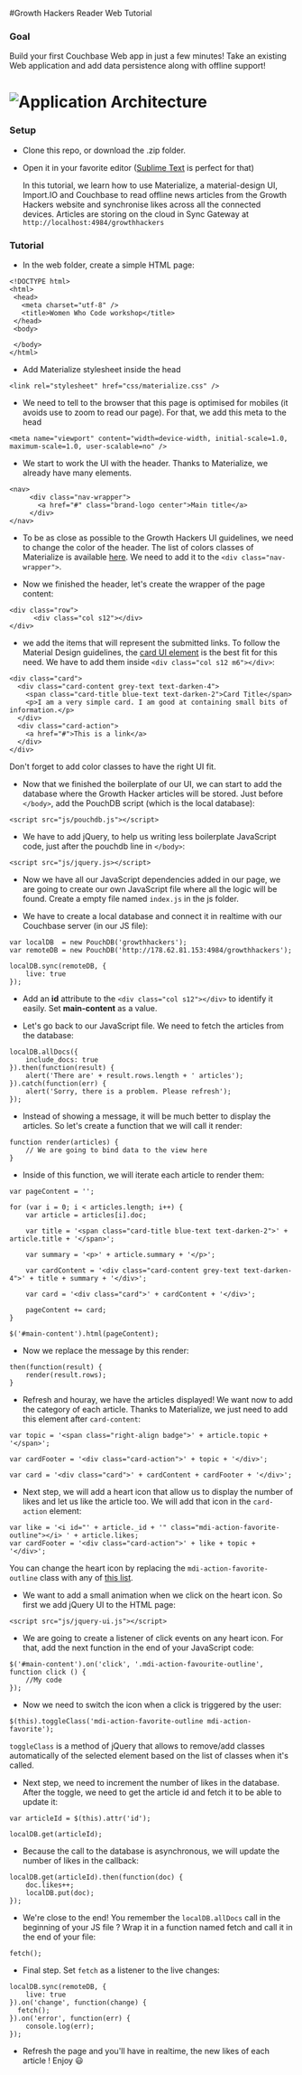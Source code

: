 #Growth Hackers Reader Web Tutorial

### Goal

Build your first Couchbase Web app in just a few minutes! Take an existing Web application
and add data persistence along with offline support!

# ![Application Architecture](https://raw.githubusercontent.com/couchbaselabs/mini-hacks/master/kitchen-sync/topology.png "Typical Couchbase Mobile Architecture")

### Setup

 - Clone this repo, or download the .zip folder.
 - Open it in your favorite editor ([Sublime Text](http://www.sublimetext.com/3) is perfect for that)

 	In this tutorial, we learn how to use Materialize, a material-design UI, Import.IO and
 	Couchbase to read offline news articles from the Growth Hackers website and synchronise likes across all the connected devices. Articles are storing on the cloud in Sync Gateway at 
 	`http://localhost:4984/growthhackers`

 ### Tutorial

* In the web folder, create a simple HTML page:
 
 ```
<!DOCTYPE html>
<html>
  <head>
    <meta charset="utf-8" />
    <title>Women Who Code workshop</title>
  </head>
  <body>
    
  </body>
</html>
 ```

* Add Materialize stylesheet inside the head
 ```
 <link rel="stylesheet" href="css/materialize.css" />
 ```


* We need to tell to the browser that this page is optimised for mobiles (it avoids use to zoom to read our page). For that, we add this meta to the head
 ```
 <meta name="viewport" content="width=device-width, initial-scale=1.0, maximum-scale=1.0, user-scalable=no" />
 ```
 
 
* We start to work the UI with the header. Thanks to Materialize, we already have many elements. 
 
 ```
 <nav>
      <div class="nav-wrapper">
        <a href="#" class="brand-logo center">Main title</a>
      </div>
 </nav>
 ```
 
 
* To be as close as possible to the Growth Hackers UI guidelines, we need to change the color of the header. The list of colors classes of Materialize is available [here](http://materializecss.com/color.html).
 We need to add it to the ```<div class="nav-wrapper">```.
 
 
* Now we finished the header, let's create the wrapper of the page content:
```
<div class="row">
      <div class="col s12"></div>
</div>
```
 
 
* we add the items that will represent the submitted links. To follow the Material Design guidelines, the [card UI element](http://materializecss.com/cards.html) is the best fit for this need. We have to add them inside ```<div class="col s12 m6"></div>```:
```
<div class="card">
  <div class="card-content grey-text text-darken-4">
    <span class="card-title blue-text text-darken-2">Card Title</span>
    <p>I am a very simple card. I am good at containing small bits of information.</p>
  </div>
  <div class="card-action">
    <a href="#">This is a link</a>
  </div>
</div>
```
Don't forget to add color classes to have the right UI fit.


* Now that we finished the boilerplate of our UI, we can start to add the database where the Growth Hacker articles will be stored.
Just before ```</body>```, add the PouchDB script (which is the local database):
```
<script src="js/pouchdb.js"></script>
```


* We have to add jQuery, to help us writing less boilerplate JavaScript code, just after the pouchdb line in ```</body>```:
```
<script src="js/jquery.js></script>
```


* Now we have all our JavaScript dependencies added in our page, we are going to create our own JavaScript file where all the logic will be found. Create a empty file named ```index.js``` in the js folder.


* We have to create a local database and connect it in realtime with our Couchbase server (in our JS file):

```
var localDB  = new PouchDB('growthhackers');
var remoteDB = new PouchDB('http://178.62.81.153:4984/growthhackers');

localDB.sync(remoteDB, {
    live: true
});
```

* Add an **id** attribute to the ```<div class="col s12"></div>``` to identify it easily. Set **main-content** as a value.


* Let's go back to our JavaScript file. We need to fetch the articles from the database:

```
localDB.allDocs({
    include_docs: true
}).then(function(result) {
    alert('There are' + result.rows.length + ' articles');
}).catch(function(err) {
    alert('Sorry, there is a problem. Please refresh');
});
```

* Instead of showing a message, it will be much better to display the articles. So let's create a function that we will call it render:

```
function render(articles) {
    // We are going to bind data to the view here
}
```

* Inside of this function, we will iterate each article to render them:

```
var pageContent = '';

for (var i = 0; i < articles.length; i++) {
    var article = articles[i].doc;
    
    var title = '<span class="card-title blue-text text-darken-2">' + article.title + '</span>';
    
    var summary = '<p>' + article.summary + '</p>';
    
    var cardContent = '<div class="card-content grey-text text-darken-4">' + title + summary + '</div>';
    
    var card = '<div class="card">' + cardContent + '</div>';
    
    pageContent += card;
}

$('#main-content').html(pageContent);
```


* Now we replace the message by this render:

```
then(function(result) {
    render(result.rows);
}
```


* Refresh and houray, we have the articles displayed!
We want now to add the category of each article. Thanks to Materialize, we just need to add this element after ```card-content```:

```
var topic = '<span class="right-align badge">' + article.topic + '</span>';

var cardFooter = '<div class="card-action">' + topic + '</div>';

var card = '<div class="card">' + cardContent + cardFooter + '</div>';

```


* Next step, we will add a heart icon that allow us to display the number of likes and let us like the article too. We will add that icon in the ```card-action``` element:

```
var like = '<i id="' + article._id + '" class="mdi-action-favorite-outline"></i> ' + article.likes;
var cardFooter = '<div class="card-action">' + like + topic + '</div>';
```
You can change the heart icon by replacing the ```mdi-action-favorite-outline``` class with any of [this list](http://materializecss.com/icons.html).

* We want to add a small animation when we click on the heart icon. So first we add jQuery UI to the HTML page:

```
<script src="js/jquery-ui.js"></script>
```


* We are going to create a listener of click events on any heart icon. For that, add the next function in the end of your JavaScript code:

```
$('#main-content').on('click', '.mdi-action-favourite-outline', function click () {
    //My code
});
```


* Now we need to switch the icon when a click is triggered by the user:

```
$(this).toggleClass('mdi-action-favorite-outline mdi-action-favorite');
```
```toggleClass``` is a method of jQuery that allows to remove/add classes automatically of the selected element based on the list of classes when it's called.


* Next step, we need to increment the number of likes in the database. After the toggle, we need to get the article id and fetch it to be able to update it:

```
var articleId = $(this).attr('id');

localDB.get(articleId);
```


* Because the call to the database is asynchronous, we will update the number of likes in the callback:

```
localDB.get(articleId).then(function(doc) {
    doc.likes++;
    localDB.put(doc);
});
```


* We're close to the end! You remember the ```localDB.allDocs``` call in the beginning of your JS file ? Wrap it in a function named fetch and call it in the end of your file:

```
fetch();
```

* Final step. Set ```fetch``` as a listener to the live changes:

```
localDB.sync(remoteDB, {
    live: true
}).on('change', function(change) {
  fetch();
}).on('error', function(err) {
    console.log(err);
});
```


* Refresh the page and you'll have in realtime, the new likes of each article ! Enjoy :smiley: